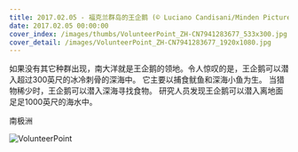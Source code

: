 ```yaml
---
title: 2017.02.05 - 福克兰群岛的王企鹅 (© Luciano Candisani/Minden Pictures)
date: 2017.02.05 00:00:00
cover_index: /images/thumbs/VolunteerPoint_ZH-CN7941283677_533x300.jpg
cover_detail: /images/VolunteerPoint_ZH-CN7941283677_1920x1080.jpg
---
```


如果没有其它种群出现，南大洋就是王企鹅的领地。令人惊叹的是，王企鹅可以潜入超过300英尺的冰冷刺骨的深海中。 它主要以捕食鱿鱼和深海小鱼为生。
当猎物稀少时，王企鹅可以潜入深海寻找食物。 研究人员发现王企鹅可以潜入离地面足足1000英尺的海水中。

南极洲

![VolunteerPoint](/images/VolunteerPoint_ZH-CN7941283677_1920x1080.jpg)
